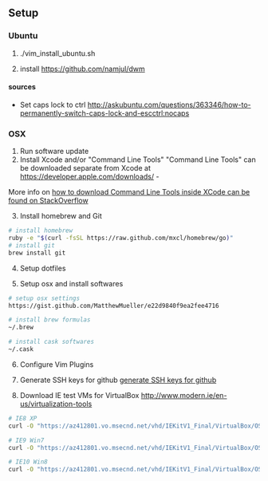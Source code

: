 ## Setup


### Ubuntu

1. ./vim_install_ubuntu.sh

2. install https://github.com/namjul/dwm

#### sources
- Set caps lock to ctrl http://askubuntu.com/questions/363346/how-to-permanently-switch-caps-lock-and-escctrl:nocaps

### OSX

1. Run software update
2. Install Xcode and/or "Command Line Tools"
  "Command Line Tools" can be downloaded separate from Xcode at
  https://developer.apple.com/downloads/ - 

  More info on [how to download Command Line Tools inside XCode can be found on StackOverflow](http://stackoverflow.com/questions/9329243/xcode-4-4-and-later-install-command-line-tools)

3. Install homebrew and Git
  ```sh
# install homebrew
  ruby -e "$(curl -fsSL https://raw.github.com/mxcl/homebrew/go)"
# install git
  brew install git
  ```

4. Setup dotfiles


5. Setup osx and install softwares
  ```sh
  # setup osx settings
  https://gist.github.com/MatthewMueller/e22d9840f9ea2fee4716

  # install brew formulas
  ~/.brew

  # install cask softwares
  ~/.cask
  ```

6. Configure Vim Plugins

7. Generate SSH keys for github
[generate SSH keys for github](https://help.github.com/articles/generating-ssh-keys)

8. Download IE test VMs for VirtualBox
http://www.modern.ie/en-us/virtualization-tools

```sh
# IE8 XP
curl -O "https://az412801.vo.msecnd.net/vhd/IEKitV1_Final/VirtualBox/OSX/IE8_XP/IE8.XP.For.MacVirtualBox.ova"

# IE9 Win7
curl -O "https://az412801.vo.msecnd.net/vhd/IEKitV1_Final/VirtualBox/OSX/IE9_Win7/IE9.Win7.For.MacVirtualBox.part{1.sfx,2.rar,3.rar,4.rar,5.rar}"

# IE10 Win8
curl -O "https://az412801.vo.msecnd.net/vhd/IEKitV1_Final/VirtualBox/OSX/IE10_Win8/IE10.Win8.For.MacVirtualBox.part{1.sfx,2.rar,3.rar}"
```
